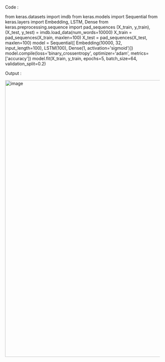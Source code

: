 Code :

from keras.datasets import imdb
from keras.models import Sequential
from keras.layers import Embedding, LSTM, Dense
from keras.preprocessing.sequence import pad_sequences
(X_train, y_train), (X_test, y_test) = imdb.load_data(num_words=10000)
X_train = pad_sequences(X_train, maxlen=100)
X_test = pad_sequences(X_test, maxlen=100)
model = Sequential([
Embedding(10000, 32, input_length=100),
LSTM(100),
Dense(1, activation='sigmoid')])
model.compile(loss='binary_crossentropy', optimizer='adam', metrics=['accuracy'])
model.fit(X_train, y_train, epochs=5, batch_size=64, validation_split=0.2)

Output :

<img width="1599" height="899" alt="image" src="https://github.com/user-attachments/assets/d091d69c-5848-4c5d-99ad-6307f4ca3c74" />
